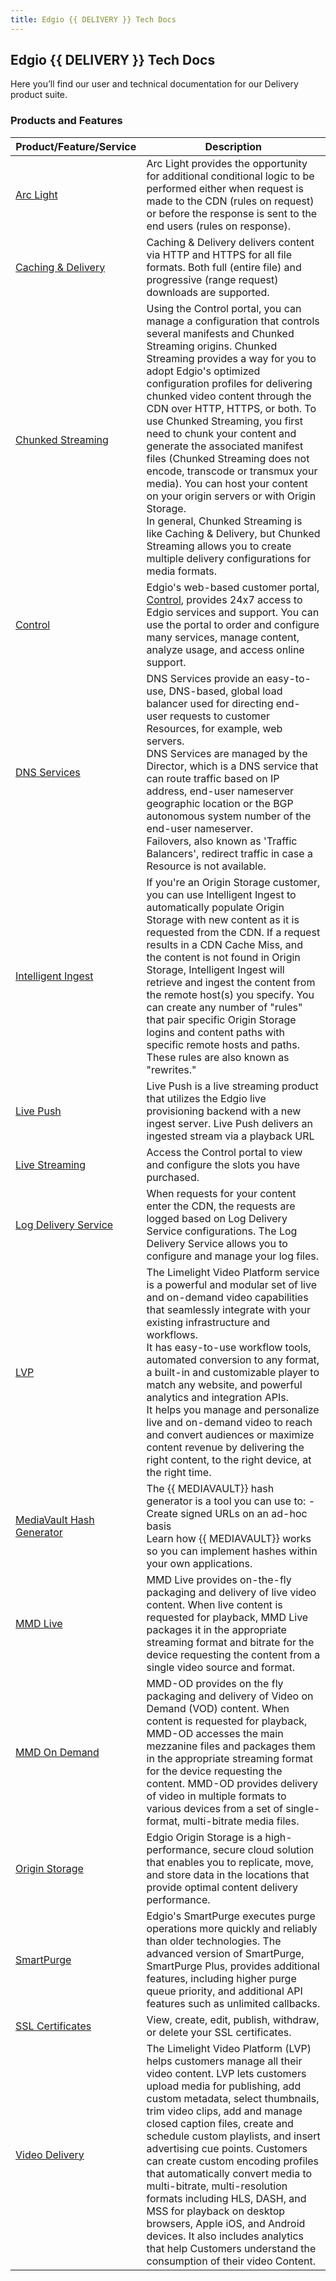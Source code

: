 ```yaml
---
title: Edgio {{ DELIVERY }} Tech Docs
---
```


## Edgio {{ DELIVERY }} Tech Docs

Here you’ll find our user and technical documentation for our Delivery product suite.

### Products and Features

| Product/Feature/Service | Description |
|---|---|
| [Arc Light](/delivery/control/configure/caching_and_delivery#arc_light)|Arc Light provides the opportunity for additional conditional logic to be performed either when request is made to the CDN (rules on request) or before the response is sent to the end users (rules on response). |
[Caching & Delivery](/delivery/control/configure/caching_and_delivery) | Caching & Delivery delivers content via HTTP and HTTPS for all file formats. Both full (entire file) and progressive (range request) downloads are supported.|
| [Chunked Streaming](/delivery/control/configure/chunked_streaming) | Using the Control portal, you can manage a configuration that controls several manifests and Chunked Streaming origins. Chunked Streaming provides a way for you to adopt Edgio's optimized configuration profiles for delivering chunked video content through the CDN over HTTP, HTTPS, or both. To use Chunked Streaming, you first need to chunk your content and generate the associated manifest files (Chunked Streaming does not encode, transcode or transmux your media). You can host your content on your origin servers or with Origin Storage. <br /> <Callout type="info">In general, Chunked Streaming is like Caching & Delivery, but Chunked Streaming allows you to create multiple delivery configurations for media formats.</Callout> |
|[Control](/delivery/control) | Edgio's web-based customer portal, [Control](https://control.llnw.com/), provides 24x7 access to Edgio services and support. You can use the portal to order and configure many services, manage content, analyze usage, and access online support.|
| [DNS Services](/delivery/control/configure/dns_services) | DNS Services provide an easy-to-use, DNS-based, global load balancer used for directing end-user requests to customer Resources, for example, web servers. <br /> DNS Services are managed by the Director, which is a DNS service that can route traffic based on IP address, end-user nameserver geographic location or the BGP autonomous system number of the end-user nameserver. <br /> Failovers, also known as 'Traffic Balancers', redirect traffic in case a Resource is not available.|
| [Intelligent Ingest](/delivery/control/configure/intelligent_ingest) | If you're an Origin Storage customer, you can use Intelligent Ingest to automatically populate Origin Storage with new content as it is requested from the CDN. If a request results in a CDN Cache Miss, and the content is not found in Origin Storage, Intelligent Ingest will retrieve and ingest the content from the remote host(s) you specify. You can create any number of "rules" that pair specific Origin Storage logins and content paths with specific remote hosts and paths. These rules are also known as "rewrites."|
|[Live Push](/deliver/video/live_push) |Live Push is a live streaming product that utilizes the Edgio live provisioning backend with a new ingest server. Live Push delivers an ingested stream via a playback URL |
| [Live Streaming](/delivery/control/configure/live_streaming)| Access the Control portal to view and configure the slots you have purchased.|
|[Log Delivery Service](/delivery/control/configure/log_delivery_service) | When requests for your content enter the CDN, the requests are logged based on Log Delivery Service configurations. The Log Delivery Service allows you to configure and manage your log files.|
|[LVP](/delivery/video/lvp) | The Limelight Video Platform service is a powerful and modular set of live and on-demand video capabilities that seamlessly integrate with your existing infrastructure and workflows. <br /> It has easy-to-use workflow tools, automated conversion to any format, a built-in and customizable player to match any website, and powerful analytics and integration APIs. <br /> It helps you manage and personalize live and on-demand video to reach and convert audiences or maximize content revenue by delivering the right content, to the right device, at the right time.|
|[MediaVault Hash Generator](/delivery/delivery/mediavault)| The {{ MEDIAVAULT}} hash generator is a tool you can use to: - Create signed URLs on an ad-hoc basis <br /> Learn how {{ MEDIAVAULT}} works so you can implement hashes within your own applications.|
|[MMD Live](/delivery/video/mmd_live) | MMD Live provides on-the-fly packaging and delivery of live video content. When live content is requested for playback, MMD Live packages it in the appropriate streaming format and bitrate for the device requesting the content from a single video source and format.|
| [MMD On Demand](/delivery/video/mmd_od) |MMD-OD provides on the fly packaging and delivery of Video on Demand (VOD) content. When content is requested for playback, MMD-OD accesses the main mezzanine files and packages them in the appropriate streaming format for the device requesting the content. MMD-OD provides delivery of video in multiple formats to various devices from a set of single-format, multi-bitrate media files. |
| [Origin Storage](/delivery/storage) | Edgio Origin Storage is a high-performance, secure cloud solution that enables you to replicate, move, and store data in the locations that provide optimal content delivery performance.|
|[SmartPurge](/delivery/delivery/smartpurge)| Edgio's SmartPurge executes purge operations more quickly and reliably than older technologies. The advanced version of SmartPurge, SmartPurge Plus, provides additional features, including higher purge queue priority, and additional API features such as unlimited callbacks.|
| [SSL Certificates](/delivery/delivery/ssl_certificates) | View, create, edit, publish, withdraw, or delete your SSL certificates. |
| [Video Delivery](/delivery/video) | The Limelight Video Platform (LVP) helps customers manage all their video content. LVP lets customers upload media for publishing, add custom metadata, select thumbnails, trim video clips, add and manage closed caption files, create and schedule custom playlists, and insert advertising cue points. Customers can create custom encoding profiles that automatically convert media to multi-bitrate, multi-resolution formats including HLS, DASH, and MSS for playback on desktop browsers, Apple iOS, and Android devices. It also includes analytics that help Customers understand the consumption of their video Content.|
